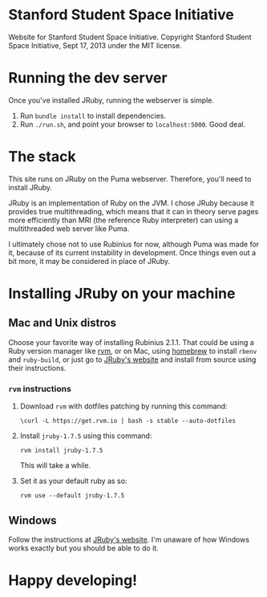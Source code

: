 Stanford Student Space Initiative
=================================

Website for Stanford Student Space Initiative. Copyright Stanford Student Space
Initiative, Sept 17, 2013 under the MIT license.

# Running the dev server

Once you've installed JRuby, running the webserver is simple.

1. Run `bundle install` to install dependencies.
2. Run `./run.sh`, and point your  browser to `localhost:5000`. Good deal.

# The stack

This site runs on JRuby on the Puma webserver. Therefore, you'll need to
install JRuby.

JRuby is an implementation of Ruby on the JVM. I chose JRuby because it
provides true multithreading, which means that it can in theory serve pages
more efficiently than MRI (the reference Ruby interpreter) can using a
multithreaded web server like Puma.

I ultimately chose not to use Rubinius for now, although Puma was made for it,
because of its current instability in development. Once things even out a bit
more, it may be considered in place of JRuby.

# Installing JRuby on your machine

## Mac and Unix distros

Choose your favorite way of installing Rubinius 2.1.1. That could be using a
Ruby version manager like [rvm](http://rvm.io/), or on Mac, using
[homebrew](http://brew.sh/) to install `rbenv` and `ruby-build`, or just go to
[JRuby's website](http://jruby.org/) and install from source using their
instructions.

### `rvm` instructions
1. Download `rvm` with dotfiles patching by running this command:

   ```
   \curl -L https://get.rvm.io | bash -s stable --auto-dotfiles
   ```
2. Install `jruby-1.7.5` using this command:

   ```
   rvm install jruby-1.7.5
   ```
   This will take a while.
3. Set it as your default ruby as so:

   ```
   rvm use --default jruby-1.7.5
   ```

## Windows

Follow the instructions at [JRuby's website](http://jruby.org/). I'm unaware of
how Windows works exactly but you should be able to do it.

# Happy developing!
